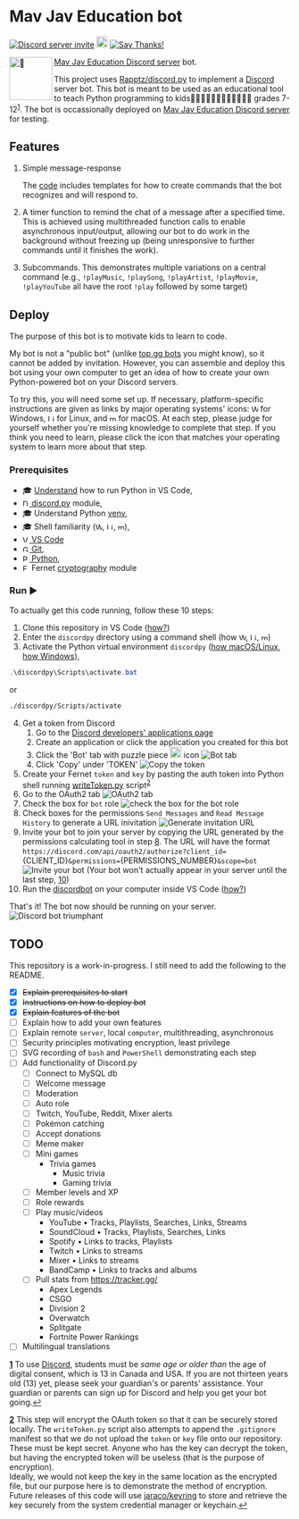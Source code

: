 # Mav Jav Education bot

<a href="https://discord.gg/KzzTBbr" alt="Discord server invite">![Discord server invite](https://discordapp.com/api/guilds/336642139381301249/embed.png)</a>
<a href="https://pypi.python.org/pypi/discord.py"><object data="https://img.shields.io/pypi/v/discord.py.svg" type="image/svg+xml" alt="PyPI version info" height="20vh" align="initial"><img src="https://img.shields.io/pypi/v/discord.py.svg" alt="PyPI version info" height="20vh" align="initial"></object></a>
   [![Say Thanks!](https://img.shields.io/badge/Say%20Thanks-!-1EAEDB.svg)](https://saythanks.io/to/javid@mavaddat.ca)

[Mav Jav Education Discord server](https://discord.gg/KzzTBbr) bot. <img src="robot.png" alt="🤖" height="77vw" align="left">

This project uses [Rapptz/discord.py](https://github.com/Rapptz/discord.py) to implement a [Discord](HTTPS://discord.gg) server bot. This bot is meant to be used as an educational tool to teach Python programming to kids🦸🏼‍♀️🦸🏼‍♂️🦸🏽‍♀️🦸🏽‍♂️ grades 7-12<sup id="a1">[1](#f1)</sup>. The bot is occassionally deployed on [Mav Jav Education Discord server](https://discord.gg/KzzTBbr) for testing.

## Features

1. Simple message-response

   The [code](discordbot.py) includes templates for how to create commands that the bot recognizes and will respond to.

2. A timer function to remind the chat of a message after a specified time. This is achieved using multithreaded function calls to enable asynchronous input/output, allowing our bot to do work in the background without freezing up (being unresponsive to further commands until it finishes the work).
3. Subcommands. This demonstrates multiple variations on a central command (e.g., `!playMusic`, `!playSong`, `!playArtist`, `!playMovie`, `!playYouTube` all have the root `!play` followed by some target)

## Deploy

The purpose of this bot is to motivate kids to learn to code.

My bot is not a "public bot" (unlike [top.gg bots](https://top.gg) you might know), so it cannot be added by invitation. However, you can assemble and deploy this bot using your own computer to get an idea of how to create your own Python-powered bot on your Discord servers.

To try this, you will need some set up. If necessary, platform-specific instructions are given as links by major operating systems' icons: <a  alt="Windows 10 Logo"><object data="https://raw.githubusercontent.com/mr-robot9/RovEverywhere/9a69cdddcbc50dae7014920a1f8ace9f6f399ed1/public/fontawesome-free-5.0.7/advanced-options/raw-svg/brands/windows.svg" type="image/svg+xml" alt="Windows 10 Logo" height="12vh" align="initial"><img src="https://raw.githubusercontent.com/mr-robot9/RovEverywhere/9a69cdddcbc50dae7014920a1f8ace9f6f399ed1/public/fontawesome-free-5.0.7/advanced-options/raw-svg/brands/windows.svg" alt="Windows 10 Logo" height="12vh" align="initial"></object></a> for Windows, <a alt="Linux logo" ><object data="https://raw.githubusercontent.com/brandonmaul/brandonmaul.github.io/dc9ec94fac737539b038ed92b739dc23b6e0a3e0/vendor/fontawesome-free/svgs/brands/linux.svg" type="image/svg+xml" alt="Linux logo" height="12vh" align="initial"><img src="https://raw.githubusercontent.com/brandonmaul/brandonmaul.github.io/dc9ec94fac737539b038ed92b739dc23b6e0a3e0/vendor/fontawesome-free/svgs/brands/linux.svg" alt="Linux logo" height="12vh" align="initial"></object></a> for Linux, and <a alt="macOS Logo" ><object data="https://raw.githubusercontent.com/BrandonRush/infodump/34d1ff5d30b9f3a2ffb16f350e94d536315fd0a8/assets/os/macos.svg" type="image/svg+xml" alt="macOS Logo" height="12vh" align="initial"><img src="https://raw.githubusercontent.com/BrandonRush/infodump/34d1ff5d30b9f3a2ffb16f350e94d536315fd0a8/assets/os/macos.svg" alt="macOS Logo" height="12vh" align="initial"></object></a> for macOS. At each step, please judge for yourself whether you're missing knowledge to complete that step. If you think you need to learn, please click the icon that matches your operating system to learn more about that step.

### Prerequisites

- 🎓 [Understand](https://code.visualstudio.com/docs/python/python-tutorial) how to run Python in VS Code,
- [<img src="discordpy.svg" alt="Discord.py Logo" height="12vh" align="initial"/> discord.py](https://pypi.org/project/discord.py/) module,
- 🎓 Understand Python [venv](https://realpython.com/python-virtual-environments-a-primer/),
- 🎓 Shell familiarity (<a href="https://www.guru99.com/powershell-tutorial.html"><object data="https://raw.githubusercontent.com/mr-robot9/RovEverywhere/9a69cdddcbc50dae7014920a1f8ace9f6f399ed1/public/fontawesome-free-5.0.7/advanced-options/raw-svg/brands/windows.svg" type="image/svg+xml" alt="Windows 10 Logo" height="12vh" align="initial"><img src="https://raw.githubusercontent.com/mr-robot9/RovEverywhere/9a69cdddcbc50dae7014920a1f8ace9f6f399ed1/public/fontawesome-free-5.0.7/advanced-options/raw-svg/brands/windows.svg" alt="Windows 10 Logo" height="12vh" align="initial"></object></a>, <a href="https://www.bash.academy/"><object data="https://raw.githubusercontent.com/brandonmaul/brandonmaul.github.io/dc9ec94fac737539b038ed92b739dc23b6e0a3e0/vendor/fontawesome-free/svgs/brands/linux.svg" type="image/svg+xml" alt="Linus logo" height="12vh" align="initial"><img src="https://raw.githubusercontent.com/brandonmaul/brandonmaul.github.io/dc9ec94fac737539b038ed92b739dc23b6e0a3e0/vendor/fontawesome-free/svgs/brands/linux.svg" alt="Linux logo" height="12vh" align="initial"></object></a>, <a href="https://tidbits.com/2019/12/08/resources-for-adapting-to-zsh-in-catalina/"><object data="https://raw.githubusercontent.com/BrandonRush/infodump/34d1ff5d30b9f3a2ffb16f350e94d536315fd0a8/assets/os/macos.svg" type="image/svg+xml" alt="macOS Logo" height="12vh" align="initial"><img src="https://raw.githubusercontent.com/BrandonRush/infodump/34d1ff5d30b9f3a2ffb16f350e94d536315fd0a8/assets/os/macos.svg" alt="macOS Logo" height="12vh" align="initial"></object></a>),
- [<img src="https://raw.githubusercontent.com/codedailyio/images/3239244f07f21718f16dcb10bda806d4d70d7a41/icons/vscode.svg" alt="VS Code Logo" height="12vh" align="initial"/> VS Code](https://code.visualstudio.com
)
- [<img src="https://raw.githubusercontent.com/codedailyio/images/3239244f07f21718f16dcb10bda806d4d70d7a41/icons/git.svg" alt="Git Logo" height="12vh" align="initial"/> Git](https://marketplace.visualstudio.com/items?itemName=donjayamanne.git-extension-pack),
- [<img src="https://upload.wikimedia.org/wikipedia/commons/c/c3/Python-logo-notext.svg" alt="Python Logo" height="12vh" align="initial"/> Python](https://marketplace.visualstudio.com/items?itemName=donjayamanne.python-extension-pack),
- <img src="encryption.svg" alt="Encryption icon" height="12vh" align="initial"/> Fernet [cryptography](https://pypi.org/project/cryptography/) module

### Run ▶

To actually get this code running, follow these 10 steps:

1. Clone this repository in VS Code ([how?](https://youtu.be/F2DBSH2VoHQ))
2. Enter the `discordpy` directory using a command shell (how <a href="https://docs.microsoft.com/en-us/powershell/module/microsoft.powershell.management/set-location?view=powershell-7"><object data="https://raw.githubusercontent.com/mr-robot9/RovEverywhere/9a69cdddcbc50dae7014920a1f8ace9f6f399ed1/public/fontawesome-free-5.0.7/advanced-options/raw-svg/brands/windows.svg" type="image/svg+xml" alt="Windows 10 Logo" height="12vh" align="initial"><img src="https://raw.githubusercontent.com/mr-robot9/RovEverywhere/9a69cdddcbc50dae7014920a1f8ace9f6f399ed1/public/fontawesome-free-5.0.7/advanced-options/raw-svg/brands/windows.svg" alt="Windows 10 Logo" height="12vh" align="initial"></object></a>, <a href="http://linuxcommand.org/lc3_lts0010.php"><object data="https://raw.githubusercontent.com/brandonmaul/brandonmaul.github.io/dc9ec94fac737539b038ed92b739dc23b6e0a3e0/vendor/fontawesome-free/svgs/brands/linux.svg" type="image/svg+xml" alt="Linus logo" height="12vh" align="initial"><img src="https://raw.githubusercontent.com/brandonmaul/brandonmaul.github.io/dc9ec94fac737539b038ed92b739dc23b6e0a3e0/vendor/fontawesome-free/svgs/brands/linux.svg" alt="Linux logo" height="12vh" align="initial"></object></a>, <a href="https://macpaw.com/how-to/use-terminal-on-mac"><object data="https://raw.githubusercontent.com/BrandonRush/infodump/34d1ff5d30b9f3a2ffb16f350e94d536315fd0a8/assets/os/macos.svg" type="image/svg+xml" alt="macOS Logo" height="12vh" align="initial"><img src="https://raw.githubusercontent.com/BrandonRush/infodump/34d1ff5d30b9f3a2ffb16f350e94d536315fd0a8/assets/os/macos.svg" alt="macOS Logo" height="12vh" align="initial"></object></a>)
3. Activate the Python virtual environment `discordpy`
   ([how macOS/Linux](https://youtu.be/Kg1Yvry_Ydk), [how Windows](https://youtu.be/APOPm01BVrk)),

```powershell
.\discordpy\Scripts\activate.bat
```

or

```bash
./discordpy/Scripts/activate
```

4. Get a token from Discord
   1. Go to the [Discord developers' applications page](https://discord.com/developers/applications/)
   2. Create an application or click the application you created for this bot
   3. Click the 'Bot' tab with puzzle piece <object data="https://raw.githubusercontent.com/mavaddat-javid-education/discordpy/master/discordPuzzle.svg" type="image/svg+xml" alt="'Bot' tab on Discord developer's application" height="20vh" align="initial"><img src="discordPuzzle.svg" alt="Bot' tab on Discord developer's application" height="20vh" align="initial"></object></a> icon ![Bot tab](botTab.svg)
   4. Click 'Copy' under 'TOKEN' ![Copy the token](copyToken.svg)
5. Create your Fernet `token` and `key` by pasting the auth token into Python shell running [writeToken.py](writeToken.py) script<sup id="a2">[2](#f2)</sup>
6. Go to the OAuth2 tab ![OAuth2 tab](oauthTab.svg)
7. Check the box for `bot` role ![check the box for the bot role](botRole.svg)
8. Check boxes for the permissions `Send Messages` and `Read Message History` to generate a URL inivitation ![Generate invitation URL](urlInvite.svg)
9. Invite your bot to join your server by copying the URL generated by the permissions calculating tool in step [8](#8). The URL will have the format `https://discord.com/api/oauth2/authorize?client_id=`{CLIENT_ID}`&permissions=`{PERMISSIONS_NUMBER}`&scope=bot` ![Invite your bot](DiscordDeveloperPortal.gif) (Your bot won't actually appear in your server until the last step, [10](#10))
10. Run the [discordbot](discordbot.py) on your computer inside VS Code ([how?](https://code.visualstudio.com/docs/editor/debugging))

That's it! The bot now should be running on your server.
![Discord bot triumphant](https://repository-images.githubusercontent.com/249074169/5fd08080-98f9-11ea-84da-b012160872c7)

## TODO

This repository is a work-in-progress. I still need to add the following to the README.

- [x] ~~Explain prerequisites to start~~
- [x] ~~Instructions on how to deploy bot~~
- [x] ~~Explain features of the bot~~
- [ ] Explain how to add your own features
- [ ] Explain remote `server`, local `computer`, multithreading, asynchronous
- [ ] Security principles motivating encryption, least privilege
- [ ] SVG recording of `bash` and `PowerShell` demonstrating each step
- [ ] Add functionality of Discord.py
  - [ ] Connect to MySQL db 
  - [ ] Welcome message 
  - [ ] Moderation
  - [ ] Auto role
  - [ ] Twitch, YouTube, Reddit, Mixer alerts
  - [ ] Pokémon catching 
  - [ ] Accept donations
  - [ ] Meme maker
  - [ ] Mini games
    - Trivia games
       - Music trivia
       - Gaming trivia
  - [ ] Member levels and XP
  - [ ] Role rewards
  - [ ] Play music/videos
    - YouTube • Tracks, Playlists, Searches, Links, Streams
    - SoundCloud • Tracks, Playlists, Searches, Links
    - Spotify • Links to tracks, Playlists
    - Twitch • Links to streams
    - Mixer • Links to streams
    - BandCamp • Links to tracks and albums
  - [ ] Pull stats from https://tracker.gg/
    - Apex Legends
    - CSGO
    - Division 2
    - Overwatch
    - Splitgate
    - Fortnite Power Rankings
- [ ] Multilingual translations

[<b id="f1">1</b>](#a1) To use [Discord](https://en.wikipedia.org/wiki/Discord), students must be *same age or older than* the age of digital consent, which is 13 in Canada and USA. If you are not thirteen years old (13) yet, please seek your guardian's or parents' assistance. Your guardian or parents can sign up for Discord and help you get your bot going.[↩](#a1)

[<b id="f2">2</b>](#a2) This step will encrypt the OAuth token so that it can be securely stored locally. The `writeToken.py` script also attempts to append the `.gitignore` manifest so that we do not upload the `token` or `key` file onto our repository. These must be kept secret. Anyone who has the key can decrypt the token, but having the encrypted token will be useless (that is the purpose of encryption). <br/> Ideally, we would not keep the key in the same location as the encrypted file, but our purpose here is to demonstrate the method of encryption. Future releases of this code will use [jaraco/keyring](https://github.com/jaraco/keyring) to store and retrieve the key securely from the system credential manager or keychain.[↩](#a2)
